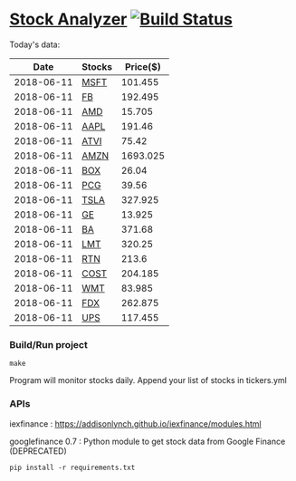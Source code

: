 # [Stock Analyzer](https://ogoyal.github.io/StockAnalyzer/) [![Build Status](https://travis-ci.org/ogoyal/StockAnalyzer.svg?branch=master)](https://travis-ci.org/ogoyal/StockAnalyzer)

Today's data:

| Date| Stocks| Price($) | 
| --- | --- | ---  | 
| 2018-06-11| [MSFT](https://plot.ly/~ogoyal/2)| 101.455 | 
| 2018-06-11| [FB](https://plot.ly/~ogoyal/4)| 192.495 | 
| 2018-06-11| [AMD](https://plot.ly/~ogoyal/6)| 15.705 | 
| 2018-06-11| [AAPL](https://plot.ly/~ogoyal/8)| 191.46 | 
| 2018-06-11| [ATVI](https://plot.ly/~ogoyal/10)| 75.42 | 
| 2018-06-11| [AMZN](https://plot.ly/~ogoyal/12)| 1693.025 | 
| 2018-06-11| [BOX](https://plot.ly/~ogoyal/14)| 26.04 | 
| 2018-06-11| [PCG](https://plot.ly/~ogoyal/16)| 39.56 | 
| 2018-06-11| [TSLA](https://plot.ly/~ogoyal/18)| 327.925 | 
| 2018-06-11| [GE](https://plot.ly/~ogoyal/20)| 13.925 | 
| 2018-06-11| [BA](https://plot.ly/~ogoyal/22)| 371.68 | 
| 2018-06-11| [LMT](https://plot.ly/~ogoyal/24)| 320.25 | 
| 2018-06-11| [RTN](https://plot.ly/~ogoyal/26)| 213.6 | 
| 2018-06-11| [COST](https://plot.ly/~ogoyal/28)| 204.185 | 
| 2018-06-11| [WMT](https://plot.ly/~ogoyal/30)| 83.985 | 
| 2018-06-11| [FDX](https://plot.ly/~ogoyal/32)| 262.875 | 
| 2018-06-11| [UPS](https://plot.ly/~ogoyal/34)| 117.455 | 

### Build/Run project

```
make
```

Program will monitor stocks daily. Append your list of stocks in tickers.yml

### APIs
iexfinance : https://addisonlynch.github.io/iexfinance/modules.html

googlefinance 0.7 : Python module to get stock data from Google Finance (DEPRECATED)

```
pip install -r requirements.txt
```

